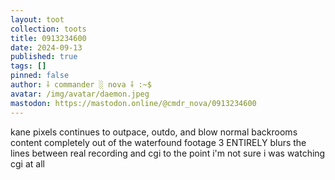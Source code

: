 ```yaml
---
layout: toot
collection: toots
title: 0913234600
date: 2024-09-13
published: true
tags: []
pinned: false
author: ⸸ commander ░ nova ⸸ :~$
avatar: /img/avatar/daemon.jpeg
mastodon: https://mastodon.online/@cmdr_nova/0913234600
---
```


kane pixels continues to outpace, outdo, and blow normal backrooms content completely out of the waterfound footage 3 ENTIRELY blurs the lines between real recording and cgi to the point i'm not sure i was watching cgi at all
